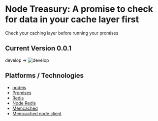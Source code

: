 # Node Treasury: A promise to check for data in your cache layer first
Check your caching layer before running your promises

## Current Version 0.0.1

develop -> ![develop](https://circleci.com/gh/camsjams/node-treasury/tree/develop.svg?style=shield&circle-token=a1a0cc4cef2164e9c0a8b5dd18f98797dadcf292)

## Platforms / Technologies
* [nodejs](http://nodejs.org/)
* [Promises](https://developer.mozilla.org/en-US/docs/Web/JavaScript/Reference/Global_Objects/Promise)
* [Redis](http://redis.io/)
* [Node Redis](https://github.com/NodeRedis/node_redis)
* [Memcached](http://memcached.org/)
* [Memcached node client](https://github.com/3rd-Eden/memcached)
